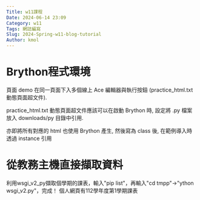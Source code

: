 ```yaml
---
Title: w11課程
Date: 2024-06-14 23:09
Category: w11
Tags: 網誌編寫
Slug: 2024-Spring-w11-blog-tutorial
Author: kmol
---
```




<!-- PELICAN_END_SUMMARY -->

# Brython程式環境
頁面 demo 在同一頁面下入多個線上 Ace 編輯器與執行按鈕 (practice_html.txt 動態頁面超文件).

practice_html.txt 動態頁面超文件應該可以在啟動 Brython 時, 設定將 .py 檔案放入 downloads/py 目錄中引用.

亦即將所有對應的 html 也使用 Brython 產生, 然後寫為 class 後, 在範例導入時透過 instance 引用

# 從教務主機直接擷取資料
利用wsgi_v2_py擷取個學期的課表，輸入"pip list"，再輸入"cd tmpp"→"ython wsgi_v2.py"，完成！
個人網頁有112學年度第1學期課表